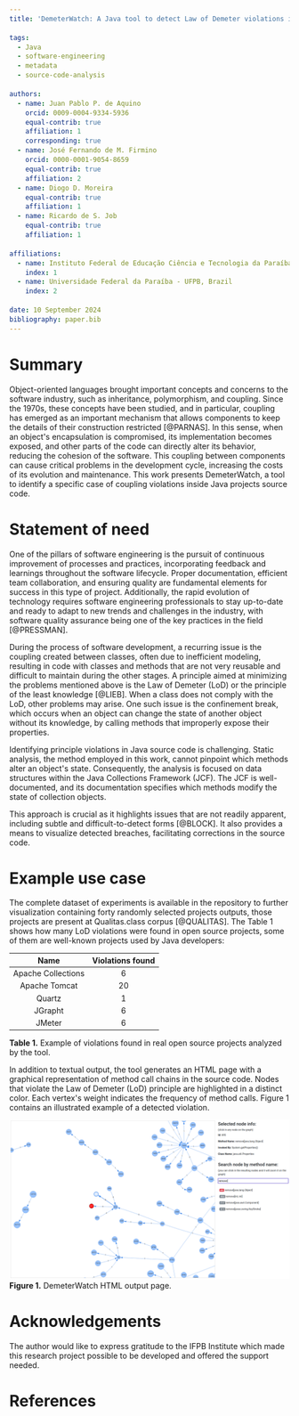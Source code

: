 ```yaml
---
title: 'DemeterWatch: A Java tool to detect Law of Demeter violations in Java collections'

tags:
  - Java
  - software-engineering
  - metadata
  - source-code-analysis

authors:
  - name: Juan Pablo P. de Aquino
    orcid: 0009-0004-9334-5936
    equal-contrib: true
    affiliation: 1
    corresponding: true
  - name: José Fernando de M. Firmino
    orcid: 0000-0001-9054-8659
    equal-contrib: true
    affiliation: 2
  - name: Diogo D. Moreira
    equal-contrib: true
    affiliation: 1
  - name: Ricardo de S. Job
    equal-contrib: true
    affiliation: 1

affiliations:
  - name: Instituto Federal de Educação Ciência e Tecnologia da Paraíba - IFPB, Brazil
    index: 1
  - name: Universidade Federal da Paraíba - UFPB, Brazil
    index: 2

date: 10 September 2024
bibliography: paper.bib
---
```


# Summary

Object-oriented languages brought important concepts and concerns to the software 
industry, such as inheritance, polymorphism, and coupling. Since the 1970s, 
these concepts have been studied, and in particular, coupling has emerged as 
an important mechanism that allows components to keep the details of their construction 
restricted [@PARNAS]. In this sense, when an object's encapsulation is compromised, its 
implementation becomes exposed, and other parts of the code can directly alter its 
behavior, reducing the cohesion of the software. This coupling between components 
can cause critical problems in the development cycle, increasing the costs of its 
evolution and maintenance. This work presents DemeterWatch, a tool to identify a 
specific case of coupling violations inside Java projects source code.

# Statement of need

One of the pillars of software engineering is the pursuit of continuous improvement of 
processes and practices, incorporating feedback and learnings throughout the software 
lifecycle. Proper documentation, efficient team collaboration, and ensuring quality are 
fundamental elements for success in this type of project. Additionally, the rapid 
evolution of technology requires software engineering professionals to stay up-to-date 
and ready to adapt to new trends and challenges in the industry, with software quality 
assurance being one of the key practices in the field [@PRESSMAN].

During the process of software development, a recurring issue is the coupling created 
between classes, often due to inefficient modeling, resulting in code with classes and
methods that are not very reusable and difficult to maintain during the other stages. 
A principle aimed at minimizing the problems mentioned above is the Law of Demeter 
(LoD) or the principle of the least knowledge [@LIEB]. When a class does not comply 
with the LoD, other problems may arise. One such issue is the confinement break, which 
occurs when an object can change the state of another object without its knowledge, by 
calling methods that improperly expose their properties.

Identifying principle violations in Java source code is challenging. Static analysis, 
the method employed in this work, cannot pinpoint which methods alter an object's state. 
Consequently, the analysis is focused on data structures within the Java Collections 
Framework (JCF). The JCF is well-documented, and its documentation specifies which 
methods modify the state of collection objects.

This approach is crucial as it highlights issues that are not readily apparent, including 
subtle and difficult-to-detect forms [@BLOCK]. It also provides a means to visualize 
detected breaches, facilitating corrections in the source code.

# Example use case

The complete dataset of experiments is available in the repository to further
visualization containing forty randomly selected projects outputs, those 
projects are present at Qualitas.class corpus [@QUALITAS]. The Table 1 
shows how many LoD violations were found in open source projects, some of them 
are well-known projects used by Java developers:

|        Name        | Violations found |
|:------------------:|:----------------:|
| Apache Collections |        6         |
|   Apache Tomcat    |        20        |
|       Quartz       |        1         |
|      JGrapht       |        6         |
|       JMeter       |        6         |
**Table 1.** Example of violations found in real open source projects analyzed by the tool.

In addition to textual output, the tool generates an HTML page with a graphical 
representation of method call chains in the source code. Nodes that violate the 
Law of Demeter (LoD) principle are highlighted in a distinct color. Each vertex's 
weight indicates the frequency of method calls. Figure 1 contains an illustrated 
example of a detected violation.

![](ss.png)
**Figure 1.** DemeterWatch HTML output page.

# Acknowledgements

The author would like to express gratitude to the IFPB Institute which made this 
research project possible to be developed and offered the support needed.

# References
